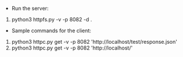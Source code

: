 - Run the server:
1. python3 httpfs.py -v -p 8082 -d .

- Sample commands for the client:
1. python3 httpc.py get -v -p 8082 'http://localhost/test/response.json'
2. python3 httpc.py get -v -p 8082 'http://localhost/'


